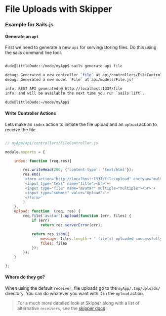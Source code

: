 # File Uploads with Skipper
### Example for Sails.js

#### Generate an `api` 
First we need to generate a new `api` for serving/storing files.  Do this using the sails command line tool.

```sh

dude@littleDude:~/node/myApp$ sails generate api file

debug: Generated a new controller `file` at api/controllers/FileController.js!
debug: Generated a new model `File` at api/models/File.js!

info: REST API generated @ http://localhost:1337/file
info: and will be available the next time you run `sails lift`.

dude@littleDude:~/node/myApp$ 

```

#### Write Controller Actions

Lets make an `index` action to initiate the file upload and an `upload` action to receive the file.

```javascript 

// myApp/api/controllers/FileController.js

module.exports = {

	index: function (req,res){

		res.writeHead(200, {'content-type': 'text/html'});
		res.end(
		'<form action="http://localhost:1337/file/upload" enctype="multipart/form-data" method="post">'+
		'<input type="text" name="title"><br>'+
		'<input type="file" name="avatar" multiple="multiple"><br>'+
		'<input type="submit" value="Upload">'+
		'</form>'
		)
	},
	upload: function  (req, res) {
		req.file('avatar').upload(function (err, files) {
			if (err)
				return res.serverError(err);

			return res.json({
				message: files.length + ' file(s) uploaded successfully!',
				files: files
			});
		});
	}

};
```

#### Where do they go?
When using the default `receiver`, file uploads go to the `myApp/.tmp/uploads/` directory.  You can do whatever you want with it in the `upload` action.


> For a much more detailed look at Skipper along with a list of alternative `receivers`, see the [skipper docs](https://github.com/balderdashy/skipper) ! 



<docmeta name="uniqueID" value="Skipper73547">
<docmeta name="displayName" value="Skipper">
